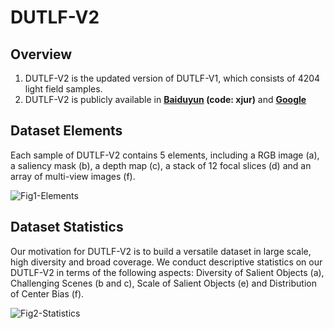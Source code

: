 # DUTLF-V2
## Overview
1. DUTLF-V2 is the updated version of DUTLF-V1, which consists of 4204 light field samples.
2. DUTLF-V2 is publicly available in **[Baiduyun](https://pan.baidu.com/s/1GPzO0n1ZsJXEzQ8bkuoYsA) (code: xjur)** and **[Google](https://drive.google.com/drive/folders/1HcS5gahZcSBZkpa5ihpq7J5dctAfD-rE?usp=sharing)** 

## Dataset Elements
Each sample of DUTLF-V2 contains 5 elements, including a RGB image (a), a saliency mask (b), a depth map (c), a stack of 12 focal slices (d) and an array of multi-view images (f).

![Fig1-Elements](https://github.com/OIPLab-DUT/DUTLF-V2/blob/main/Fig1-Elements.jpg)

## Dataset Statistics
Our motivation for DUTLF-V2 is to build a versatile dataset in large scale, high diversity and broad coverage. We conduct descriptive statistics on our DUTLF-V2 in terms of the following aspects: Diversity of Salient Objects (a), Challenging Scenes (b and c), Scale of Salient Objects (e) and Distribution of Center Bias (f).

![Fig2-Statistics](https://github.com/OIPLab-DUT/DUTLF-V2/blob/main/Fig2-Statistics.jpg)
